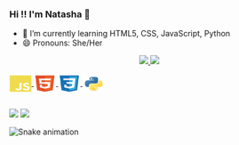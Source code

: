 ### Hi !! I'm Natasha 👋

- 🌱 I’m currently learning HTML5, CSS, JavaScript, Python
- 😄 Pronouns: She/Her

<div align="center">
  <a href="https://github.com/natashabarreira">
  <img height="180em" src="https://github-readme-stats.vercel.app/api?username=natashabarreira&show_icons=true&theme=dracula&include_all_commits=true&count_private=true"/>
  <img height="180em" src="https://github-readme-stats.vercel.app/api/top-langs/?username=natashabarreira&layout=compact&langs_count=7&theme=dracula"/>
</div>
  
<div style="display: inline_block"><br>
  <img align="center" alt="natashabarreira-Js" height="30" width="40" src="https://raw.githubusercontent.com/devicons/devicon/master/icons/javascript/javascript-plain.svg">
  <img align="center" alt="natashabarreira-HTML" height="30" width="40" src="https://raw.githubusercontent.com/devicons/devicon/master/icons/html5/html5-original.svg">
  <img align="center" alt="natashabarreira-CSS" height="30" width="40" src="https://raw.githubusercontent.com/devicons/devicon/master/icons/css3/css3-original.svg">
  <img align="center" alt="natashabarreira-Python" height="30" width="40" src="https://raw.githubusercontent.com/devicons/devicon/master/icons/python/python-original.svg">
</div>
  
  ##
 
<div> 

  <a href="https://instagram.com/natashabarreira" target="_blank"><img src="https://img.shields.io/badge/-Instagram-%23E4405F?style=for-the-badge&logo=instagram&logoColor=white" target="_blank"></a>
  <a href = "mailto:natashabarreira@gmail.com"><img src="https://img.shields.io/badge/-Gmail-%23333?style=for-the-badge&logo=gmail&logoColor=white" target="_blank"></a>

 
  ![Snake animation](https://github.com/natashabarreira/natashabarreira/blob/output/github-contribution-grid-snake.svg)
 
</div>
